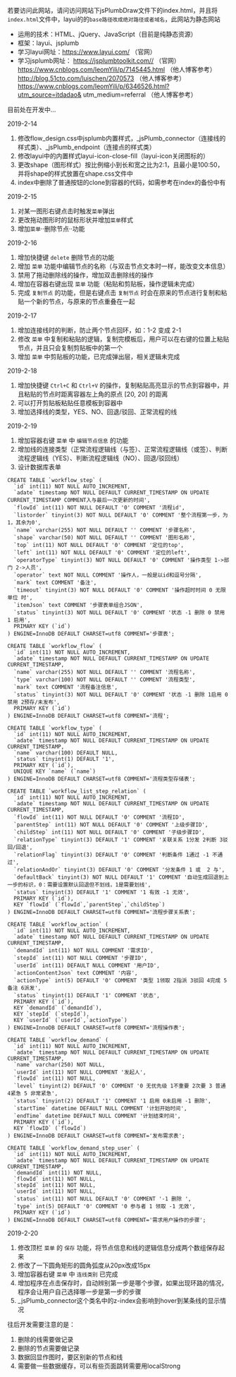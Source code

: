 若要访问此网站，请问访问网站下jsPlumbDraw文件下的index.html，并且将`index.html`文件中，layui的的`base路径改成绝对路径或者域名`，此网站为静态网站

- 运用的技术：HTML、jQuery、JavaScript（目前是纯静态资源）
- 框架：layui、jsplumb
- 学习layui网址：https://www.layui.com/ （官网）
- 学习jsplumb网址： https://jsplumbtoolkit.com// （官网）
                   https://www.cnblogs.com/leomYili/p/7145445.html （他人博客参考）
                   http://blog.51cto.com/luischen/2070573 （他人博客参考）
                   https://www.cnblogs.com/leomYili/p/6346526.html?utm_source=itdadao&  utm_medium=referral （他人博客参考）

目前处在开发中...

2019-2-14
1. 修改flow_design.css中jsplumb内置样式，_jsPlumb_connector（连接线的样式类）、_jsPlumb_endpoint（连接点的样式类）
2. 修改layui中的内置样式layui-icon-close-fill（layui-icon关闭图标的）
3. 更改shape（图形样式）按比例缩小到长和宽之比为2:1，且最小是100:50，并将shape的样式放置在shape.css文件中
4. index中删除了普通按钮的clone到容器的代码，如需参考在index的备份中有

2019-2-15
1. 对某一图形右键点击时触发`菜单`弹出
2. 更改拖动图形时的鼠标形状并增加`菜单`样式
3. 增加`菜单`··删除节点··功能

2019-2-16
1. 增加快捷键 `delete` 删除节点的功能
2. 增加 `菜单` 功能中编辑节点的名称（与双击节点文本时一样，能改变文本信息）
3. 禁用了拖动删除线的操作，增加双击删除线的操作
4. 增加在容器右键出现 `菜单` 功能（粘贴和剪贴板，操作逻辑未完成）
5. 完成 `复制节点` 的功能，但是右键点击 `复制节点` 时会在原来的节点进行复制和粘贴一个新的节点，与原来的节点重叠在一起

2019-2-17
1. 增加连接线时的判断，防止两个节点回环，如：1-2 变成 2-1
2. 修改 `菜单` 中复制和粘贴的逻辑，复制完模板后，用户可以在右键的位置上粘贴节点，并且只会复制剪贴板中的第一个
3. 增加 `菜单` 中剪贴板的功能，已完成弹出层，相关逻辑未完成

2019-2-18
1. 增加快捷键 `Ctrl+C` 和 `Ctrl+V` 的操作，复制粘贴高亮显示的节点到容器中，并且粘贴的节点时距离容器左上角的原点 [20, 20] 的距离
2. 可以打开剪贴板粘贴任意模板到容器中
3. 增加选择线的类型，YES、NO、回退/驳回、正常流程的线

2019-2-19
1. 增加容器右键 `菜单` 中 `编辑节点信息` 的功能
2. 增加线的连接类型（正常流程逻辑线（与签）、正常流程逻辑线（或签）、判断流程逻辑线（YES）、判断流程逻辑线（NO）、回退/驳回线）
3. 设计数据库表单
```
CREATE TABLE `workflow_step` (
  `id` int(11) NOT NULL AUTO_INCREMENT,
  `adate` timestamp NOT NULL DEFAULT CURRENT_TIMESTAMP ON UPDATE CURRENT_TIMESTAMP COMMENT入与最后一次更新的时间',
  `flowId` int(11) NOT NULL DEFAULT '0' COMMENT '流程id',
  `listorder` tinyint(3) NOT NULL DEFAULT '0' COMMENT '整个流程第一步，为1，其余为0',
  `name` varchar(255) NOT NULL DEFAULT '' COMMENT '步骤名称',
  `shape` varchar(50) NOT NULL DEFAULT '' COMMENT '图形名称',
  `top` int(11) NOT NULL DEFAULT '0' COMMENT '定位的top',
  `left` int(11) NOT NULL DEFAULT '0' COMMENT '定位的left',
  `operatorType` tinyint(3) NOT NULL DEFAULT '0' COMMENT '操作类型 1->部门 2->人员',
  `operator` text NOT NULL COMMENT '操作人，一般是以id和逗号分隔',
  `mark` text COMMENT '备注',
  `timeout` tinyint(3) NOT NULL DEFAULT '0' COMMENT '操作超时时间 0 无限 单位 时',
  `itemJson` text COMMENT '步骤表单组合JSON',
  `status` tinyint(3) NOT NULL DEFAULT '0' COMMENT '状态 -1 删除 0 禁用 1 启用',
  PRIMARY KEY (`id`)
) ENGINE=InnoDB DEFAULT CHARSET=utf8 COMMENT='步骤表';
```

```
CREATE TABLE `workflow_flow` (
  `id` int(11) NOT NULL AUTO_INCREMENT,
  `adate` timestamp NOT NULL DEFAULT CURRENT_TIMESTAMP ON UPDATE CURRENT_TIMESTAMP,
  `name` varchar(255) NOT NULL DEFAULT '' COMMENT '流程名称',
  `type` varchar(100) NOT NULL DEFAULT '' COMMENT '流程类型',
  `mark` text COMMENT '流程备注信息',
  `status` tinyint(3) NOT NULL DEFAULT '0' COMMENT '状态 -1 删除 1启用 0禁用 2预存/未发布',
  PRIMARY KEY (`id`)
) ENGINE=InnoDB DEFAULT CHARSET=utf8 COMMENT='流程';
```

```
CREATE TABLE `workflow_type` (
  `id` int(11) NOT NULL AUTO_INCREMENT,
  `adate` timestamp NOT NULL DEFAULT CURRENT_TIMESTAMP ON UPDATE CURRENT_TIMESTAMP,
  `name` varchar(100) DEFAULT NULL,
  `status` tinyint(1) DEFAULT '1',
  PRIMARY KEY (`id`),
  UNIQUE KEY `name` (`name`)
) ENGINE=InnoDB DEFAULT CHARSET=utf8 COMMENT='流程类型存储表';
```

```
CREATE TABLE `workflow_list_step_relation` (
  `id` int(11) NOT NULL AUTO_INCREMENT,
  `adate` timestamp NOT NULL DEFAULT CURRENT_TIMESTAMP ON UPDATE CURRENT_TIMESTAMP,
  `flowId` int(11) NOT NULL DEFAULT '0' COMMENT '流程ID',
  `parentStep` int(11) NOT NULL DEFAULT '0' COMMENT '上级步骤ID',
  `childStep` int(11) NOT NULL DEFAULT '0' COMMENT '子级步骤ID',
  `relationType` tinyint(3) DEFAULT '1' COMMENT '关联关系 1分发 2判断 3驳回/回退',
  `relationFlag` tinyint(3) DEFAULT '0' COMMENT '判断条件 1通过 -1 不通过',
  `relationAndOr` tinyint(3) DEFAULT '0' COMMENT '分发条件 1 或  2 与',
  `defaultBack` tinyint(3) NOT NULL DEFAULT '1' COMMENT '自动生成回退到上一步的标识，0：需要设置默认回退但不划线，1是需要划线',
  `status` tinyint(3) DEFAULT '1' COMMENT '1 有效 -1 无效',
  PRIMARY KEY (`id`),
  KEY `flowId` (`flowId`,`parentStep`,`childStep`)
) ENGINE=InnoDB DEFAULT CHARSET=utf8 COMMENT='流程步骤关系表';

```

```
CREATE TABLE `workflow_action` (
  `id` int(11) NOT NULL AUTO_INCREMENT,
  `adate` timestamp NOT NULL DEFAULT CURRENT_TIMESTAMP ON UPDATE CURRENT_TIMESTAMP,
  `demandId` int(11) NOT NULL COMMENT '需求ID',
  `stepId` int(11) NOT NULL COMMENT '步骤ID',
  `userId` int(11) DEFAULT NULL COMMENT '用户ID',
  `actionContentJson` text COMMENT '内容',
  `actionType` int(5) DEFAULT '0' COMMENT '类型 1领取 2指派 3驳回 4完成 5备注 6派发',
  `status` tinyint(1) DEFAULT '1' COMMENT '状态',
  PRIMARY KEY (`id`),
  KEY `demandId` (`demandId`),
  KEY `stepId` (`stepId`),
  KEY `userId` (`userId`,`actionType`)
) ENGINE=InnoDB DEFAULT CHARSET=utf8 COMMENT='流程操作表';
```

```
CREATE TABLE `workflow_demand` (
  `id` int(11) NOT NULL AUTO_INCREMENT,
  `adate` timestamp NOT NULL DEFAULT CURRENT_TIMESTAMP ON UPDATE CURRENT_TIMESTAMP,
  `name` varchar(250) NOT NULL,
  `userId` int(11) NOT NULL COMMENT '发起人',
  `flowId` int(11) NOT NULL,
  `level` tinyint(2) DEFAULT '0' COMMENT '0 无优先级 1不重要 2次要 3 普通 4紧急 5 非常紧急',
  `status` tinyint(2) DEFAULT '1' COMMENT '1 启用 0未启用 -1 删除',
  `startTime` datetime DEFAULT NULL COMMENT '计划开始时间',
  `endTime` datetime DEFAULT NULL COMMENT '计划结束时间',
  PRIMARY KEY (`id`),
  KEY `flowID` (`flowId`)
) ENGINE=InnoDB DEFAULT CHARSET=utf8 COMMENT='发布需求表';
```

```
CREATE TABLE `workflow_demand_step_user` (
  `id` int(11) NOT NULL AUTO_INCREMENT,
  `adate` timestamp NOT NULL DEFAULT CURRENT_TIMESTAMP ON UPDATE CURRENT_TIMESTAMP,
  `demandId` int(11) NOT NULL,
  `flowId` int(11) NOT NULL,
  `stepId` int(11) NOT NULL,
  `userId` int(11) NOT NULL,
  `status` int(11) NOT NULL DEFAULT '0' COMMENT '-1 删除 ',
  `type` int(5) DEFAULT '0' COMMENT '0 参与者 1 领取 -1 无效',
  PRIMARY KEY (`id`)
) ENGINE=InnoDB DEFAULT CHARSET=utf8 COMMENT='需求用户操作的步骤';
```

2019-2-20
1. 修改顶栏 `菜单` 的 `保存` 功能，将节点信息和线的逻辑信息分成两个数组保存起来
2. 修改了一下圆角矩形的圆角弧度从20px改成15px
3. 增加容器右键 `菜单` 中 `连线类别` 已完成
4. 增加程序在点击保存时，自动辨别第一步是哪个步骤，如果出现环路的情况，程序会让用户自己选择哪一步是第一步的步骤
5. _jsPlumb_connector这个类名中的z-index会影响到hover到某条线的显示情况

往后开发需要注意的是：
1. 删除的线需要做记录
2. 删除的节点需要做记录
3. 数据回显作图时，要区别新的节点和线
4. 需要做一些数据缓存，可以有些页面跳转需要用localStrong

